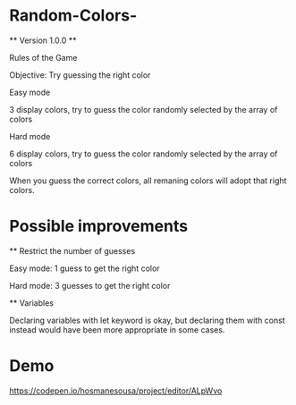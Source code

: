 # Random-Colors-

** Version 1.0.0 **

Rules of the Game

Objective: Try guessing the right color 

Easy mode

3 display colors, try to guess the color randomly selected by the array of colors

Hard mode

6 display colors, try to guess the color randomly selected by the array of colors


When you guess the correct colors, all remaning colors will adopt that right colors.

# Possible improvements

** Restrict the number of guesses 

Easy mode: 1 guess to get the right color

Hard mode: 3 guesses to get the right color


** Variables

Declaring variables with let keyword is okay, but declaring them with const instead would have been more appropriate in some cases.



# Demo

https://codepen.io/hosmanesousa/project/editor/ALpWvo
